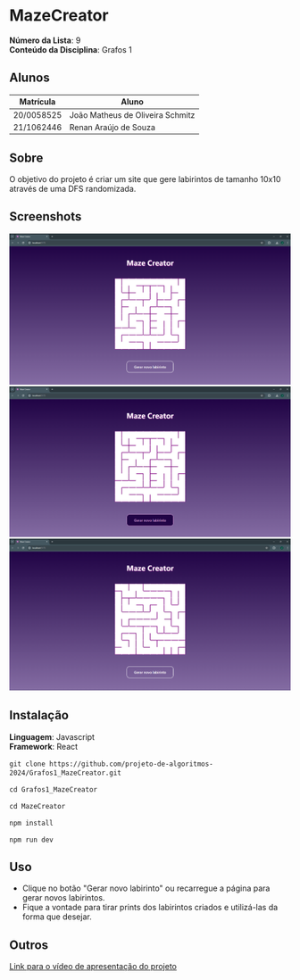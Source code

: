# MazeCreator

**Número da Lista**: 9<br>
**Conteúdo da Disciplina**: Grafos 1<br>

## Alunos

| Matrícula  | Aluno                            |
| ---------- | -------------------------------- |
| 20/0058525 | João Matheus de Oliveira Schmitz |
| 21/1062446 | Renan Araújo de Souza            |

## Sobre

O objetivo do projeto é criar um site que gere labirintos de tamanho 10x10 através de uma DFS randomizada.

## Screenshots

<img src="https://github.com/projeto-de-algoritmos-2024/Grafos1_MazeCreator/blob/master/MazeCreator/public/Print1.png?raw=true" alt="Screenshot 01" />
<img src="https://github.com/projeto-de-algoritmos-2024/Grafos1_MazeCreator/blob/master/MazeCreator/public/Print2.png?raw=true" alt="Screenshot 02" />
<img src="https://github.com/projeto-de-algoritmos-2024/Grafos1_MazeCreator/blob/master/MazeCreator/public/Print3.png?raw=true" alt="Screenshot 03" />

## Instalação

**Linguagem**: Javascript<br>
**Framework**: React<br>

```
git clone https://github.com/projeto-de-algoritmos-2024/Grafos1_MazeCreator.git
```

```
cd Grafos1_MazeCreator
```

```
cd MazeCreator
```

```
npm install
```

```
npm run dev
```

## Uso

- Clique no botão "Gerar novo labirinto" ou recarregue a página para gerar novos labirintos.
- Fique a vontade para tirar prints dos labirintos criados e utilizá-las da forma que desejar.

## Outros

[Link para o vídeo de apresentação do projeto](https://youtu.be/f03ucQTmvfI)
